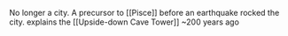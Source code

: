 No longer a city.
A precursor to [[Pisce]] before an earthquake rocked the city. explains the [[Upside-down Cave Tower]] ~200 years ago

